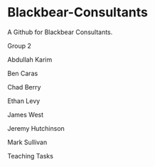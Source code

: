 # Blackbear-Consultants
A Github for Blackbear Consultants.

Group 2

Abdullah Karim

Ben Caras

Chad Berry

Ethan Levy

James West

Jeremy Hutchinson

Mark Sullivan

Teaching Tasks
